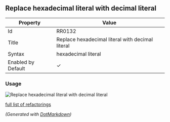 ## Replace hexadecimal literal with decimal literal

| Property           | Value                                            |
| ------------------ | ------------------------------------------------ |
| Id                 | RR0132                                           |
| Title              | Replace hexadecimal literal with decimal literal |
| Syntax             | hexadecimal literal                              |
| Enabled by Default | &#x2713;                                         |

### Usage

![Replace hexadecimal literal with decimal literal](../../images/refactorings/ReplaceHexadecimalLiteralWithDecimalLiteral.png)

[full list of refactorings](Refactorings.md)

*\(Generated with [DotMarkdown](http://github.com/JosefPihrt/DotMarkdown)\)*
